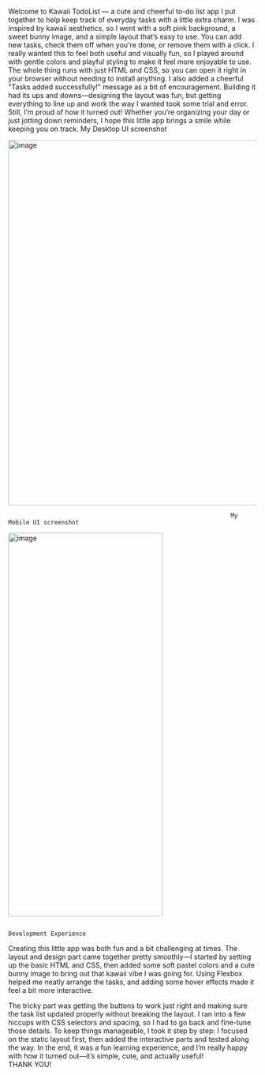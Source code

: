 Welcome to Kawaii TodoList — a cute and cheerful to-do list app I put together to help keep track of everyday tasks with a little extra charm. I was inspired by kawaii aesthetics, so I went with a soft pink background, a sweet bunny image, and a simple layout that’s easy to use. You can add new tasks, check them off when you're done, or remove them with a click. I really wanted this to feel both useful and visually fun, so I played around with gentle colors and playful styling to make it feel more enjoyable to use.
The whole thing runs with just HTML and CSS, so you can open it right in your browser without needing to install anything. I also added a cheerful "Tasks added successfully!" message as a bit of encouragement. Building it had its ups and downs—designing the layout was fun, but getting everything to line up and work the way I wanted took some trial and error. Still, I’m proud of how it turned out! Whether you’re organizing your day or just jotting down reminders, I hope this little app brings a smile while keeping you on track.
                                                                   My Desktop UI screenshot 

<img width="943" height="740" alt="image" src="https://github.com/user-attachments/assets/8aa7b1e7-0950-4bef-95fe-65f6e18d81c1" />


                                                                      
                                                                   My Mobile UI screenshot 
                                                                   
<img width="313" height="777" alt="image" src="https://github.com/user-attachments/assets/6ccaf4b0-a39c-474e-9798-e80ec01737f0" />



 
                                                                   Development Experience

Creating this little app was both fun and a bit challenging at times. The layout and design part came together pretty smoothly—I started by setting up the basic HTML and CSS, then added some soft pastel colors and a cute bunny image to bring out that kawaii vibe I was going for. Using Flexbox helped me neatly arrange the tasks, and adding some hover effects made it feel a bit more interactive.

The tricky part was getting the buttons to work just right and making sure the task list updated properly without breaking the layout. I ran into a few hiccups with CSS selectors and spacing, so I had to go back and fine-tune those details. To keep things manageable, I took it step by step: I focused on the static layout first, then added the interactive parts and tested along the way. In the end, it was a fun learning experience, and I’m really happy with how it turned out—it’s simple, cute, and actually useful!                                                
                                                                  THANK YOU!
